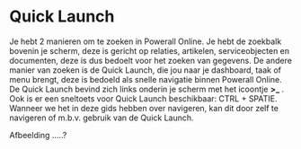 # Quick Launch
Je hebt 2 manieren om te zoeken in Powerall Online. 
Je hebt de zoekbalk bovenin je scherm, deze is gericht op relaties, artikelen, serviceobjecten en documenten, deze is dus bedoelt voor het zoeken van gegevens. 
De andere manier van zoeken is de Quick Launch, die jou naar je dashboard, taak of menu brengt, deze is bedoeld als snelle navigatie binnen Powerall Online.
De Quick Launch bevind zich links onderin je scherm met het icoontje **>_** . 
Ook is er een sneltoets voor Quick Launch beschikbaar: CTRL + SPATIE.
Wanneer we het in deze gids hebben over navigeren, kan dit door zelf te navigeren of m.b.v. gebruik van de Quick Launch. 

Afbeelding .....?